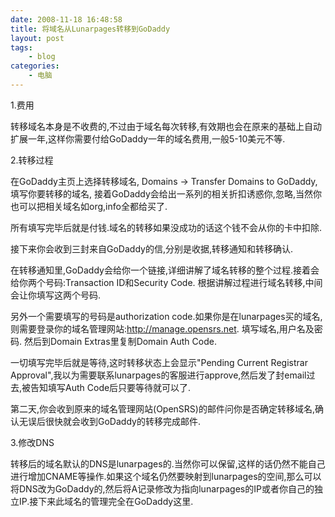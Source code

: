 ```yaml
---
date: 2008-11-18 16:48:58
title: 将域名从Lunarpages转移到GoDaddy
layout: post
tags:
    - blog
categories:
    - 电脑
---
```

<!--more-->

1.费用

转移域名本身是不收费的,不过由于域名每次转移,有效期也会在原来的基础上自动扩展一年,这样你需要付给GoDaddy一年的域名费用,一般5-10美元不等.

2.转移过程

在GoDaddy主页上选择转移域名, Domains -&gt; Transfer Domains to GoDaddy, 填写你要转移的域名, 接着GoDaddy会给出一系列的相关折扣诱惑你,忽略,当然你也可以把相关域名如org,info全都给买了.

所有填写完毕后就是付钱.域名的转移如果没成功的话这个钱不会从你的卡中扣除.

接下来你会收到三封来自GoDaddy的信,分别是收据,转移通知和转移确认.

在转移通知里,GoDaddy会给你一个链接,详细讲解了域名转移的整个过程.接着会给你两个号码:Transaction ID和Security Code. 根据讲解过程进行域名转移,中间会让你填写这两个号码.

另外一个需要填写的号码是authorization code.如果你是在lunarpages买的域名,则需要登录你的域名管理网站:http://manage.opensrs.net. 填写域名,用户名及密码. 然后到Domain Extras里复制Domain Auth Code.

一切填写完毕后就是等待,这时转移状态上会显示"Pending Current Registrar Approval",我以为需要联系lunarpages的客服进行approve,然后发了封email过去,被告知填写Auth Code后只要等待就可以了.

第二天,你会收到原来的域名管理网站(OpenSRS)的邮件问你是否确定转移域名,确认无误后很快就会收到GoDaddy的转移完成邮件.

3.修改DNS

转移后的域名默认的DNS是lunarpages的.当然你可以保留,这样的话仍然不能自己进行增加CNAME等操作.如果这个域名仍然要映射到lunarpages的空间,那么可以将DNS改为GoDaddy的,然后将A记录修改为指向lunarpages的IP或者你自己的独立IP.接下来此域名的管理完全在GoDaddy这里.
